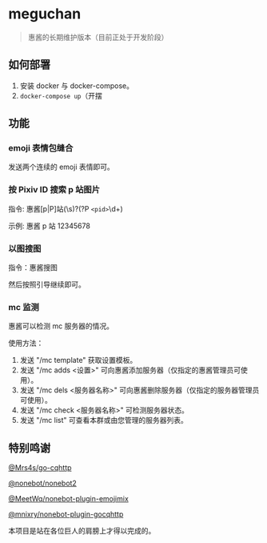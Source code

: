 # meguchan

> 惠酱的长期维护版本（目前正处于开发阶段）

## 如何部署

1. 安装 docker 与 docker-compose。
2. `docker-compose up`（开摆

## 功能

### emoji 表情包缝合

发送两个连续的 emoji 表情即可。

### 按 Pixiv ID 搜索 p 站图片

指令: 惠酱[p|P]站(\s)?(?P `<pid>`\d+)

示例: 惠酱 p 站 12345678

### 以图搜图

指令：惠酱搜图

然后按照引导继续即可。

### mc 监测

惠酱可以检测 mc 服务器的情况。

使用方法：

1. 发送 "/mc template" 获取设置模板。
2. 发送 "/mc adds <设置>" 可向惠酱添加服务器（仅指定的惠酱管理员可使用）。
3. 发送 "/mc dels <服务器名称>" 可向惠酱删除服务器（仅指定的服务器管理员可使用）。
4. 发送 "/mc check <服务器名称>" 可检测服务器状态。
5. 发送 "/mc list" 可查看本群或由您管理的服务器列表。

## 特别鸣谢

[@Mrs4s/go-cqhttp](https://github.com/Mrs4s/go-cqhttp)

[@nonebot/nonebot2](https://github.com/nonebot/nonebot2)

[@MeetWq/nonebot-plugin-emojimix](https://github.com/MeetWq/nonebot-plugin-emojimix)

[@mnixry/nonebot-plugin-gocqhttp](https://github.com/mnixry/nonebot-plugin-gocqhttp)

本项目是站在各位巨人的肩膀上才得以完成的。
